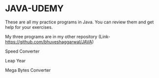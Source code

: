 # JAVA-UDEMY
These are all my practice programs in Java.
You can review them and get help for your exercises.

My three programs are in my other repository  (Link- https://github.com/bhuveshaggarwal/JAVA)

Speed Converter

Leap Year

Mega Bytes Converter 

